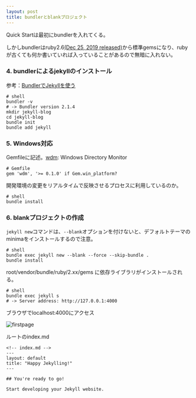 ```yaml
---
layout: post
title: bundlerとblankプロジェクト
---
```


Quick Startは最初にbundlerを入れてくる。

しかしbundlerはruby2.6[(Dec 25, 2019 released)](https://www.ruby-lang.org/ja/news/2018/12/25/ruby-2-6-0-released/)から標準gemsになり、rubyが古くても何か書いていれば入っていることがあるので無暗に入れない。

### 4. bundlerによるjekyllのインストール

参考：[BundlerでJekyllを使う](https://jekyllrb-ja.github.io/tutorials/using-jekyll-with-bundler/)

```shell
# shell
bundler -v
# -> Bundler version 2.1.4
mkdir jekyll-blog
cd jekyll-blog
bundle init
bundle add jekyll
```

### 5. Windows対応

Gemfileに記述。[wdm](https://rubygems.org/gems/wdm/versions/0.1.0): Windows Directory Monitor

```shell
# Gemfile
gem 'wdm', '>= 0.1.0' if Gem.win_platform?
```

開発環境の変更をリアルタイムで反映させるプロセスに利用しているのか。

```shell
# shell
bundle install
```

### 6. blankプロジェクトの作成

`jekyll new`コマンドは、`--blank`オプションを付けないと、デフォルトテーマのminimaをインストールするので注意。

```shell
# shell
bundle exec jekyll new --blank --force --skip-bundle .
bundle install
```

root/vendor/bundle/ruby/2.xx/gems に依存ライブラリがインストールされる。

```shell
# shell
bundle exec jekyll s
# -> Server address: http://127.0.0.1:4000
```

ブラウザでlocalhost:4000にアクセス

![firstpage](../../../assets/images/ready-to-go.png)

ルートのindex.md

```markup
<!-- index.md -->
---
layout: default
title: "Happy Jekylling!"
---

## You're ready to go!

Start developing your Jekyll website.
```



